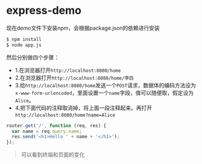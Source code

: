 # express-demo


现在demo文件下安装npm，会根据package.json的依赖进行安装
``` bash
$ npm install
$ node app.js
```

然后分别做四个步骤：
- 1.在浏览器打开`http://localhost:8080/home`
- 2.在浏览器打开`http://localhost:8080/home/李四`
- 3.给`http://localhost:8080/home`发送一个`POST`请求，数据体的编码方法设为`x-www-form-urlencoded`，里面设置一个`name`字段，值可以随便取，假定设为`Alice`。
- 4.把下面代码的注释取消掉，将上面一段注释起来。再打开`http://localhost:8080/home?name=Alice`
``` js
router.get('/', function (req, res) {
  var name = req.query.name;
  res.send('<h1>Hello ' + name + '</h1>');
});
```

>可以看到终端和页面的变化
